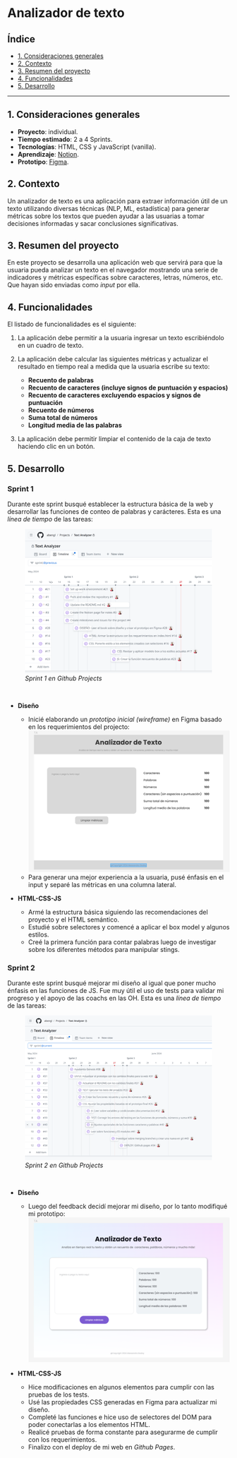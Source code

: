 # Analizador de texto

## Índice

* [1. Consideraciones generales](#1-consideraciones-generales)
* [2. Contexto](#2-contexto)
* [3. Resumen del proyecto](#3-resumen-del-proyecto)
* [4. Funcionalidades](#4-funcionalidades)
* [5. Desarrollo](#5-desarrollo)

***

## 1. Consideraciones generales

- **Proyecto**: individual.
- **Tiempo estimado**: 2 a 4 Sprints.
- **Tecnologías**: HTML, CSS y JavaScript (vanilla).
- **Aprendizaje**: [Notion](https://buttered-accordion-f01.notion.site/P1-Analizador-de-Textos-2366ec2287024ae397bbb358ecafc50e?pvs=4).
- **Prototipo**: [Figma](https://www.figma.com/design/Ta7gMoQJfuiPvfCvKBipFS/Text-Analyzer?node-id=0-1&t=GmOdad4uQQkZBP1e-1).


## 2. Contexto

Un analizador de texto es una aplicación para extraer información útil de un
texto utilizando diversas técnicas (NLP, ML, estadística) para generar métricas sobre los textos que pueden ayudar a las usuarias a
tomar decisiones informadas y sacar conclusiones significativas.

## 3. Resumen del proyecto

En este proyecto se desarrolla una aplicación web que servirá para que la usuaria
pueda analizar un texto en el navegador mostrando una serie de indicadores y
métricas específicas sobre caracteres, letras, números, etc. Que hayan sido
enviadas como _input_ por ella. 

## 4. Funcionalidades

El listado de funcionalidades es el siguiente:

1. La aplicación debe permitir a la usuaria ingresar un texto escribiéndolo
en un cuadro de texto.

2. La aplicación debe calcular las siguientes métricas y actualizar el
resultado en tiempo real a medida que la usuaria escribe su texto:

    - **Recuento de palabras**
    - **Recuento de caracteres (incluye signos de puntuación y espacios)**
    - **Recuento de caracteres excluyendo espacios y signos de puntuación**
    - **Recuento de números**
    - **Suma total de números**
    - **Longitud media de las palabras**

3. La aplicación debe permitir limpiar el contenido de la caja de texto haciendo
clic en un botón.

## 5. Desarrollo

### Sprint 1
Durante este sprint busqué establecer la estructura básica de la web y desarrollar las funciones de conteo de palabras y carácteres. 
Esta es una <i>línea de tiempo</i> de las tareas:
<figure>
  <img src="img/sprint1.png" alt="github projects timeline" width="700">
  <figcaption><i>Sprint 1 en Github Projects</i></figcaption>
</figure><br>

* **Diseño**

  - Inicié elaborando un <i>prototipo inicial (wireframe)</i> en Figma basado en los requerimientos del projecto:
!["Prototipo versión 1.1"](img/Prototype1.png)
  - Para generar una mejor experiencia a la usuaria, pusé énfasis en el input y separé las métricas en una columna lateral. 
* **HTML-CSS-JS**
  - Armé la estructura básica siguiendo las recomendaciones del proyecto y el HTML semántico.
  - Estudié sobre selectores y comencé a aplicar el box model y algunos estilos.
  - Creé la primera función para contar palabras luego de investigar sobre los diferentes métodos para manipular stings.

### Sprint 2
Durante este sprint busqué mejorar mi diseño al igual que poner mucho énfasis en las funciones de JS. Fue muy útil el uso de tests para validar mi progreso y el apoyo de las coachs en las OH.
Esta es una <i>línea de tiempo</i> de las tareas:
<figure>
  <img src="img/sprint2.png" alt="github projects timeline" width="700">
  <figcaption><i>Sprint 2 en Github Projects</i></figcaption>
</figure><br>

* **Diseño**

  - Luego del feedback decidí mejorar mi diseño, por lo tanto modifiqué mi prototipo:
!["Prototipo versión 1.2"](img/Prototype2.png) 
* **HTML-CSS-JS**
  - Hice modificaciones en algunos elementos para cumplir con las pruebas de los tests.
  - Usé las propiedades CSS generadas en Figma para actualizar mi diseño.
  - Completé las funciones e hice uso de selectores del DOM para poder conectarlas a los elementos HTML.
  - Realicé pruebas de forma constante para asegurarme de cumplir con los requerimientos.
  - Finalizo con el deploy de mi web en <i>Github Pages</i>.

